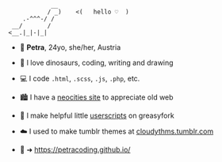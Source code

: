 ```
            __
           / _)    <(   hello ♡  )
    .-^^^-/ /
 __/       /  
<__.|_|-|_|

```

- :eyes: **Petra**, 24yo, she/her, Austria

- :sauropod: I love dinosaurs, coding, writing and drawing

- :computer: I code `.html`, `.scss`, `.js`, `.php`, etc.

- :cityscape: I have a [neocities site](https://petrapixel.neocities.org/) to appreciate old web

- :fork_and_knife: I make helpful little [userscripts](https://greasyfork.org/en/users/354138-petracoding) on greasyfork

- :cloud: I used to make tumblr themes at [cloudythms.tumblr.com](https://cloudythms.tumblr.com/)

- :blue_heart: ➜ https://petracoding.github.io/ 
